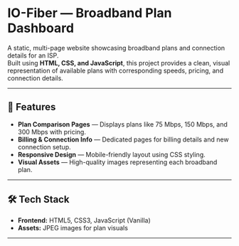 # IO-Fiber — Broadband Plan Dashboard

A static, multi-page website showcasing broadband plans and connection details for an ISP.  
Built using **HTML, CSS, and JavaScript**, this project provides a clean, visual representation of available plans with corresponding speeds, pricing, and connection details.

---

## 🌟 Features
- **Plan Comparison Pages** — Displays plans like 75 Mbps, 150 Mbps, and 300 Mbps with pricing.
- **Billing & Connection Info** — Dedicated pages for billing details and new connection setup.
- **Responsive Design** — Mobile-friendly layout using CSS styling.
- **Visual Assets** — High-quality images representing each broadband plan.

---

## 🛠️ Tech Stack
- **Frontend:** HTML5, CSS3, JavaScript (Vanilla)
- **Assets:** JPEG images for plan visuals

---


